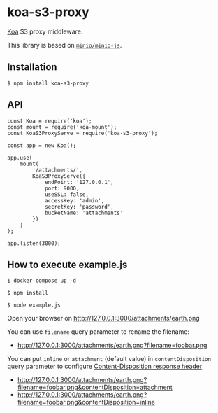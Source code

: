 # koa-s3-proxy

[Koa](https://github.com/koajs/koa) S3 proxy middleware.

This library is based on [`minio/minio-js`](https://github.com/minio/minio-js).

## Installation

```
$ npm install koa-s3-proxy
```

## API

```
const Koa = require('koa');
const mount = require('koa-mount');
const KoaS3ProxyServe = require('koa-s3-proxy');

const app = new Koa();

app.use(
    mount(
        '/attachments/',
        KoaS3ProxyServe({
            endPoint: '127.0.0.1',
            port: 9000,
            useSSL: false,
            accessKey: 'admin',
            secretKey: 'password',
            bucketName: 'attachments'
        })
    )
);

app.listen(3000);
```

## How to execute example.js

```
$ docker-compose up -d
```

```
$ npm install
```

```
$ node example.js
```

Open your browser on http://127.0.0.1:3000/attachments/earth.png

You can use `filename` query parameter to rename the filename:

- http://127.0.0.1:3000/attachments/earth.png?filename=foobar.png

You can put `inline` or `attachment` (default value) in `contentDisposition` query parameter to configure [Content-Disposition response header](https://developer.mozilla.org/en-US/docs/Web/HTTP/Headers/Content-Disposition)

- http://127.0.0.1:3000/attachments/earth.png?filename=foobar.png&contentDisposition=attachment
- http://127.0.0.1:3000/attachments/earth.png?filename=foobar.png&contentDisposition=inline